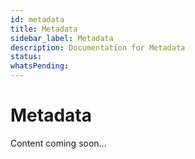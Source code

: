 ```yaml
---
id: metadata
title: Metadata
sidebar_label: Metadata
description: Documentation for Metadata
status: 
whatsPending: 
---
```


# Metadata

Content coming soon...

